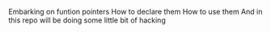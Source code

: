 Embarking on funtion pointers
How to declare them
How to use them
And in this repo will be doing some little bit of hacking
